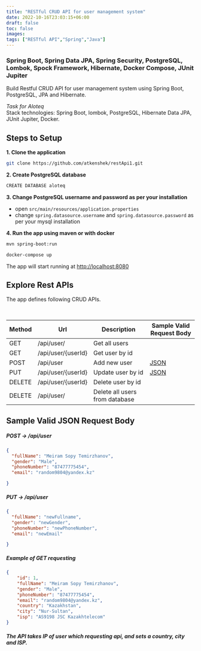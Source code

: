 ```yaml
---
title: "RESTful CRUD API for user management system"
date: 2022-10-16T23:03:15+06:00
draft: false
toc: false
images:
tags: ["RESTful API","Spring","Java"]
---
```


### Spring Boot, Spring Data JPA, Spring Security, PostgreSQL, Lombok, Spock Framework, Hibernate, Docker Compose, JUnit Jupiter
Build Restful CRUD API for user management system using Spring Boot, PostgreSQL, JPA and Hibernate.

<i>Task for Aloteq</i> <br>
Stack technologies: Spring Boot, lombok, PostgreSQL, Hibernate Data JPA, JUnit Jupiter, Docker.
## Steps to Setup

**1. Clone the application**

```bash
git clone https://github.com/atkenshek/restApi1.git
```

**2. Create PostgreSQL database**
```bash
CREATE DATABASE aloteq
```

**3. Change PostgreSQL username and password as per your installation**

+ open `src/main/resources/application.properties`
+ change `spring.datasource.username` and `spring.datasource.password` as per your mysql installation

**4. Run the app using maven or with docker**

```bash
mvn spring-boot:run
```
```bash
docker-compose up
```
The app will start running at <http://localhost:8080>

## Explore Rest APIs

The app defines following CRUD APIs.

<br>

| Method | Url | Description | Sample Valid Request Body |
| ------ | --- | ----------- | ------------------------- |
| GET    | /api/user/ | Get all users | |
| GET    | /api/user/{userId} | Get user by id | |
| POST   | /api/user | Add new user | [JSON](#post) |
| PUT    | /api/user/{userId} | Update user by id | [JSON](#put) |
| DELETE | /api/user/{userId} | Delete user by id | |
| DELETE | /api/user/ | Delete all users from database | |
## Sample Valid JSON Request Body

##### <a id="post"> POST -> /api/user </a>
```json
{
  "fullName": "Meiram Sopy Temirzhanov",
  "gender": "Male",
  "phoneNumber": "87477775454",
  "email": "random9804@yandex.kz"

}
```
##### <a id="put"> PUT -> /api/user </a>
```json
{
  "fullName": "newFullname",
  "gender": "newGender",
  "phoneNumber": "newPhoneNumber",
  "email": "newEmail"

}
```
##### Example of GET requesting
```json
{
    "id": 1,
    "fullName": "Meiram Sopy Temirzhanov",
    "gender": "Male",
    "phoneNumber": "87477775454",
    "email": "random9804@yandex.kz",
    "country": "Kazakhstan",
    "city": "Nur-Sultan",
    "isp": "AS9198 JSC Kazakhtelecom"
}
```
##### The API takes IP of user which requesting api, and sets a country, city and ISP.
